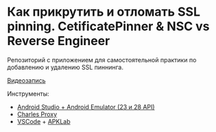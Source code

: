 # Как прикрутить и отломать SSL pinning. CetificatePinner & NSC vs Reverse Engineer

Репозиторий с приложением для самостоятельной практики по добавлению и удалению SSL пиннинга.

[Видеозапись](https://youtu.be/Xn6CSqJpf6I)

Инструменты:
* [Android Studio + Android Emulator (23 и 28 API)](https://developer.android.com/studio)
* [Charles Proxy](https://www.charlesproxy.com/)
* [VSCode](https://code.visualstudio.com/) + [APKLab](https://github.com/Surendrajat/APKLab)
